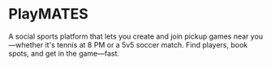 # PlayMATES
A social sports platform that lets you create and join pickup games near you—whether it's tennis at 8 PM or a 5v5 soccer match. Find players, book spots, and get in the game—fast.
